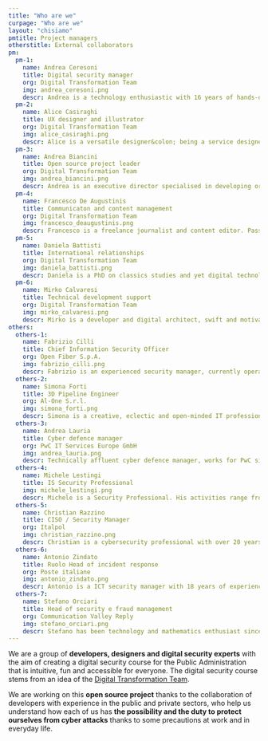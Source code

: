 ```yaml
---
title: "Who are we"
curpage: "Who are we"
layout: "chisiamo"
pmtitle: Project managers
otherstitle: External collaborators
pm:
  pm-1:
    name: Andrea Ceresoni
    title: Digital security manager
    org: Digital Transformation Team
    img: andrea_ceresoni.png
    descr: Andrea is a technology enthusiastic with 16 years of hands-on of experience in Computer Security, Operating systems and Cloud security architectures. At the moment he is the “Security dude” for the Digital Transformation Team.
  pm-2:
    name: Alice Casiraghi
    title: UX designer and illustrator
    org: Digital Transformation Team
    img: alice_casiraghi.png
    descr: Alice is a versatile designer&colon; being a service designer dealing with digital interfaces, sometimes she devotes her time to illustrations and graphic design projects. She is the user experience design expert for the Digital Transformation Team of the Italian Government.
  pm-3:
    name: Andrea Biancini
    title: Open source project leader
    org: Digital Transformation Team
    img: andrea_biancini.png
    descr: Andrea is an executive director specialised in developing organisational culture, defining strategies, innovating and transforming business operations. With a degree in information technology and psychology, he is the open source lead for the Digital Transformation Team.
  pm-4:
    name: Francesco De Augustinis
    title: Communicaton and content management
    org: Digital Transformation Team
    img: francesco_deaugustinis.png
    descr: Francesco is a freelance journalist and content editor. Passionate about comics and graphic novels, he is an expert storyteller, who couldn’t help joining this mad project aiming at raising awareness on digital security for the public sector.
  pm-5:
    name: Daniela Battisti
    title: International relationships
    org: Digital Transformation Team
    img: daniela_battisti.png
    descr: Daniela is a PhD on classics studies and yet digital technologies enthusiast. She is the international relationships manager at the Digital Transformation Team and cybersecurity is one of the many topics she works on at the policy level.
  pm-6:
    name: Mirko Calvaresi
    title: Technical development support
    org: Digital Transformation Team
    img: mirko_calvaresi.png
    descr: Mirko is a developer and digital architect, swift and motivated, enthusiast, analytic and creative, with over 20 years of experience in developing software. The person in charge for merging all civil registries in one at the Digital Transformation Team, he is the inspiration for this project.
others:
  others-1:
    name: Fabrizio Cilli
    title: Chief Information Security Officer
    org: Open Fiber S.p.A.
    img: fabrizio_cilli.png
    descr: Fabrizio is an experienced security manager, currently operating as CISO for Open Fiber SpA. During his 20 years of work he has travelled the world, delivering projects around digital transformation, cloud and big data adoption, open innovation, for both the public and private sector.
  others-2:
    name: Simona Forti
    title: 3D Pipeline Engineer
    org: Al-One S.r.l.
    img: simona_forti.png
    descr: Simona is a creative, eclectic and open-minded IT professional&colon; one of the few girls from the Italian ethical hacking scene since late '90s. She recently moved back to Italy from Tokyo, to pursue a new challenge as a 3D Animation Pipeline Engineer in the movie industry.
  others-3:
    name: Andrea Lauria
    title: Cyber defence manager
    org: PwC IT Services Europe GmbH
    img: andrea_lauria.png
    descr: Technically affluent cyber defence manager, works for PwC since 2018. With 20 years of work experience he is known for safeguarding against system and network intrusions by instituting security controls, maintaining governance, and fortifying equipment and infrastructure.
  others-4:
    name: Michele Lestingi
    title: IS Security Professional
    img: michele_lestingi.png
    descr: Michele is a Security Professional. His activities range from consulting, incident management, designs systems in order to resolution of problems in the field of CyberSec. He likes to share his knowledge.
  others-5:
    name: Christian Razzino
    title: CISO / Security Manager
    org: Italpol
    img: christian_razzino.png
    descr: Christian is a cybersecurity professional with over 20 years of hands-on experience, dealing with both offensive/defensive sides of security, in the Italian ethical hacking scene since half ’90. Electronic music lover and producer, with deep passion for synthesizers, now he leads a complex digital transformation as CISO.
  others-6:
    name: Antonio Zindato
    title: Ruolo Head of incident response
    org: Poste italiane
    img: antonio_zindato.png
    descr: Antonio is a ICT security manager with 18 years of experience in information security, network and incident handling. After working for the biggest telco company in Italy, today he is a incident handler for the lead Italian company of postal, banking and insurance services.
  others-7:
    name: Stefano Orciari
    title: Head of security e fraud management
    org: Communication Valley Reply
    img: stefano_orciari.png
    descr: Stefano has been technology and mathematics enthusiast since he was young. He received his Phd in Computer Science in 2008 focusing his research efforts on security and cryptography. He has been working and coordinating numerous projects in IT security for more than 10 years. He is currently in charge of the Cloud Security and Fraud Management Business Unit of Communication Valley Reply.
---
```


We are a group of **developers, designers and digital security experts** with the aim of creating a digital security course for the Public Administration that is intuitive, fun and accessible for everyone. The digital security course stems from an idea of the [Digital Transformation Team](https://teamdigitale.governo.it/en).

We are working on this **open source project** thanks to the collaboration of developers with experience in the public and private sectors, who help us understand how each of us has **the possibility and the duty to protect ourselves from cyber attacks** thanks to some precautions at work and in everyday life.

